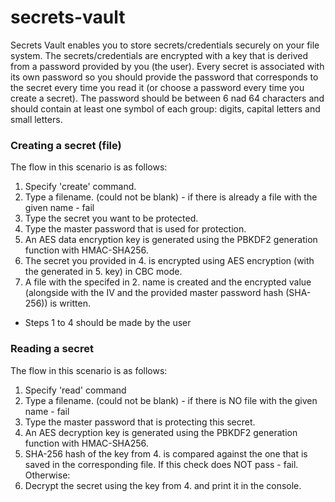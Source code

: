# secrets-vault

Secrets Vault enables you to store secrets/credentials securely on your file system. The secrets/credentials are encrypted with a key that is derived from a password provided by you (the user). Every secret is associated with its own password so you should provide the password that corresponds to the secret every time you read it (or choose a password every time you create a secret). The password should be between 6 nad 64 characters and should contain at least one symbol of each group: digits, capital letters and small letters. 

### Creating a secret (file)

The flow in this scenario is as follows:

1. Specify 'create' command.
2. Type a filename. (could not be blank) - if there is already a file with the given name - fail
3. Type the secret you want to be protected.
4. Type the master password that is used for protection.
5. An AES data encryption key is generated using the PBKDF2 generation function with HMAC-SHA256.
6. The secret you provided in 4. is encrypted using AES encryption (with the generated in 5. key) in CBC mode.
7. A file with the specifed in 2. name is created and the encrypted value (alongside with the IV and the provided master password hash (SHA-256)) is written.

- Steps 1 to 4 should be made by the user

### Reading a secret

The flow in this scenario is as follows:

1. Specify 'read' command
2. Type a filename. (could not be blank) - if there is NO file with the given name - fail
3. Type the master password that is protecting this secret.
4. An AES decryption key is generated using the PBKDF2 generation function with HMAC-SHA256.
5. SHA-256 hash of the key from 4. is compared against the one that is saved in the corresponding file. If this check does NOT pass - fail. Otherwise:
6. Decrypt the secret using the key from 4. and print it in the console.

